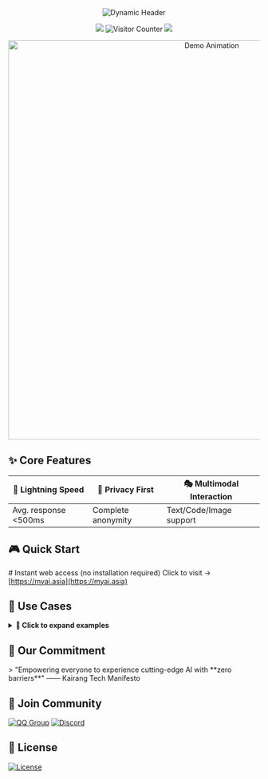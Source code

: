 <div align="center">
  <img src="https://readme-typing-svg.demolab.com?font=Roboto+Slab&size=30&duration=3000&pause=1000&color=00F7FF&center=true&vCenter=true&width=800&lines=🚀+Completely+Free+ChatGPT+Experience+🆓;🔒+No+Login+Required+🆓+Unlimited+Usage+💎;🤖+Multi-Model+Support+ChatGPT+GLM+Gemini+DeepSeek+⚡" alt="Dynamic Header"/>
</div>

<p align="center">
  <img src="https://img.shields.io/badge/Model_Support-ChatGPT|GLM|Gemini|DeepSeek-00ff00?style=for-the-badge&logo=azurepipelines&logoColor=white"/>
  <img src="https://hits.seeyoufarm.com/api/count/incr/badge.svg?url=https://github.com/kldhsh123/myai-site&count_bg=%2379C83D&title_bg=%23555555&icon=&icon_color=%23E7E7E7&title=Visitor+Stats&edge_flat=false" alt="Visitor Counter"/>
  <a href="https://github.com/kldhsh123/myai-site/blob/main/README.md">
    <img src="https://img.shields.io/badge/ZH_README-FFFFFF?style=for-the-badge&logo=googletranslate&logoColor=blue"/>
  </a>
</p>

<div align="center">
  <a href="https://www.myai.asia/">
    <img src="https://github.com/user-attachments/assets/c28da08d-5ebe-4606-821c-fc96ee031963" width="800" alt="Demo Animation"/>
  </a>
</div>

## ✨ Core Features
<div align="center">

| 🚀 **Lightning Speed** | 🔐 **Privacy First** | 🎭 **Multimodal Interaction** |
|-----------------------|----------------------|------------------------------|
| Avg. response <500ms | Complete anonymity  | Text/Code/Image support      |

</div>

## 🎮 Quick Start
\# Instant web access (no installation required)
Click to visit → [https://myai.asia](https://myai.asia)

## 📌 Use Cases
<details>
  <summary><strong>🎯 Click to expand examples</strong></summary>

- 💻 **Code Development**
  # Auto-generated Python crawler
  def scrape_data(url):
      # [AI-generated code...]
      return structured_data
  
- 📊 **Data Analysis**
  | Quarter | Sales    | Growth |
  |---------|----------|--------|
  | Q1      | $1.2M    | +15%   |
  | Q2      | $1.8M    | +25%   |

- 🌍 **Multilingual Support**
  + Chinese: 你好，世界！
  + English: Hello World!
  + Russian: Привет, мир!"
</details>

## 🌟 Our Commitment
\> "Empowering everyone to experience cutting-edge AI with \*\*zero barriers\*\*" —— Kairang Tech Manifesto

## 🤝 Join Community
[![QQ Group](https://img.shields.io/badge/QQ_Group-330316577-cyan?style=for-the-badge&logo=tencentqq)](https://qm.qq.com/cgi-bin/qm/qr?_wv=1027&k=vFOh8aTsWPbQsv7ckU8-Rih9w-N6PFom&authKey=uzWNwmUSGD32aKVIGINOAcDrx0BC2I7uPz1mIMsM%2B5yygh8FIrDh7DMkRFQV2j4x8&noverify=0&group_code=330316577)
[![Discord](https://img.shields.io/badge/Discord_Community-Online-blue?style=for-the-badge&logo=discord)](https://discord.com/invite/CKrvgCyK4y)

## 📜 License
[![License](https://img.shields.io/badge/License-AGPL_v3-blue.svg?style=for-the-badge)](https://www.gnu.org/licenses/agpl-3.0)
